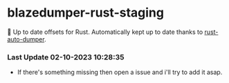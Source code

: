 # blazedumper-rust-staging

🚀 Up to date offsets for Rust. Automatically kept up to date thanks to [rust-auto-dumper](https://github.com/Akandesh/rust-auto-dumper).


### Last Update 02-10-2023 10:28:35
- If there's something missing then open a issue and i'll try to add it asap.
